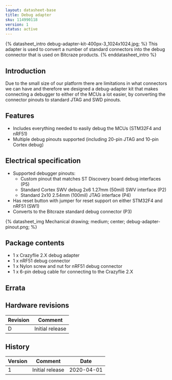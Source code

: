 ```yaml
---
layout: datasheet-base
title: Debug adapter
sku: 114990118
version: 1
status: active
---
```


{% datasheet_intro debug-adapter-kit-400px-3_1024x1024.jpg; %}
This adapter is used to convert a number of standard connectors into the
debug connector that is used on Bitcraze products.
{% enddatasheet_intro %}

## Introduction

Due to the small size of our platform there are limitations
in what connectors we can have and therefore we designed a debug-adapter
kit that makes connecting a debugger to either of the MCUs a lot
easier, by converting the connector pinouts to standard JTAG and SWD
pinouts.

## Features

* Includes everything needed to easily debug the MCUs (STM32F4 and nRF51)
* Multiple debug pinouts supported (including 20-pin JTAG and 10-pin Cortex debug)

## Electrical specification

* Supported debugger pinouts:
  * Custom pinout that matches ST Discovery board debug interfaces (P5)
  * Standard Cortex SWV debug 2x6 1.27mm (50mil) SWV interface (P2)
  * Standard 2x10 2.54mm (100mil) JTAG interface (P4)
* Has reset button with jumper for reset support on either STM32F4 and nRF51 (SW1)
* Converts to the Bitcraze standard debug connector (P3)

{% datasheet_img Mechanical drawing; medium; center; debug-adapter-pinout.png; %}

## Package contents

* 1 x Crazyflie 2.X debug adapter
* 1 x nRF51 debug connector
* 1 x Nylon screw and nut for nRF51 debug connector
* 1 x 6-pin debug cable for connecting to the Crazyflie 2.X

## Errata

## Hardware revisions

| Revision | Comment |
| ------- | ------- |
| D | Initial release |

## History

| Version | Comment | Date |
| ------- | ------- | ---- |
| 1 | Initial release | 2020-04-01 |
